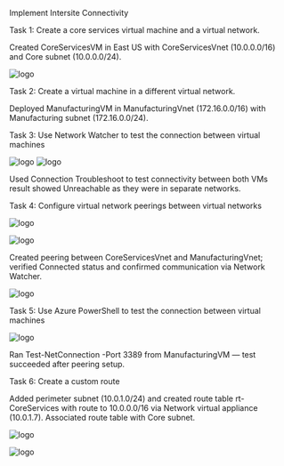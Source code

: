 Implement Intersite Connectivity

Task 1: Create a core services virtual machine and a virtual network.

Created CoreServicesVM in East US with CoreServicesVnet (10.0.0.0/16) and Core subnet (10.0.0.0/24).

![logo]()

Task 2: Create a virtual machine in a different virtual network.

Deployed ManufacturingVM in ManufacturingVnet (172.16.0.0/16) with Manufacturing subnet (172.16.0.0/24).

Task 3: Use Network Watcher to test the connection between virtual machines

![logo]()
![logo]()

Used Connection Troubleshoot to test connectivity between both VMs result showed Unreachable as they were in separate networks.


Task 4: Configure virtual network peerings between virtual networks

![logo]()


![logo]()

Created peering between CoreServicesVnet and ManufacturingVnet; verified Connected status and confirmed communication via Network Watcher.

![logo]()

Task 5: Use Azure PowerShell to test the connection between virtual machines

![logo]()

Ran Test-NetConnection <CoreServicesVM IP> -Port 3389 from ManufacturingVM — test succeeded after peering setup.

Task 6: Create a custom route

Added perimeter subnet (10.0.1.0/24) and created route table rt-CoreServices with route to 10.0.0.0/16 via Network virtual appliance (10.0.1.7).
Associated route table with Core subnet.

![logo]()


![logo]()


